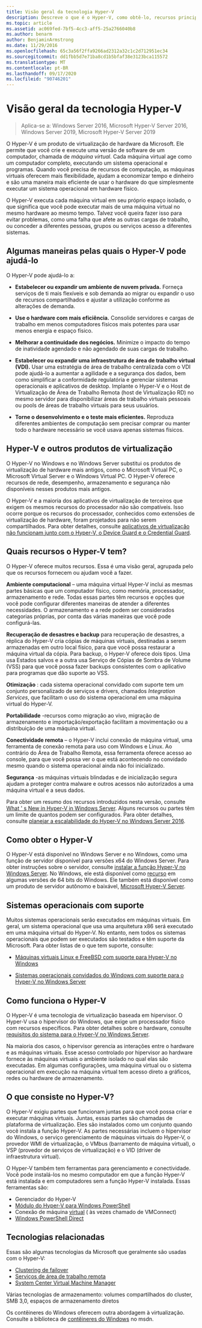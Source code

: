 ```yaml
---
title: Visão geral da tecnologia Hyper-V
description: Descreve o que é o Hyper-V, como obtê-lo, recursos principais e usos comuns.
ms.topic: article
ms.assetid: ac069fed-7bf5-4cc3-aff5-25a2766040b8
ms.author: benarm
author: BenjaminArmstrong
ms.date: 11/29/2016
ms.openlocfilehash: 65c3a56f2ffa9266ad2312a32c1c2d712951ec34
ms.sourcegitcommit: dd1fbb5d7e71ba8cd1b5bfaf38e3123bca115572
ms.translationtype: MT
ms.contentlocale: pt-BR
ms.lasthandoff: 09/17/2020
ms.locfileid: "90746201"
---
```

# <a name="hyper-v-technology-overview"></a>Visão geral da tecnologia Hyper-V

>Aplica-se a: Windows Server 2016, Microsoft Hyper-V Server 2016, Windows Server 2019, Microsoft Hyper-V Server 2019

O Hyper-V é um produto de virtualização de hardware da Microsoft. Ele permite que você crie e execute uma versão de software de um computador, chamada de *máquina virtual*. Cada máquina virtual age como um computador completo, executando um sistema operacional e programas. Quando você precisa de recursos de computação, as máquinas virtuais oferecem mais flexibilidade, ajudam a economizar tempo e dinheiro e são uma maneira mais eficiente de usar o hardware do que simplesmente executar um sistema operacional em hardware físico.

O Hyper-V executa cada máquina virtual em seu próprio espaço isolado, o que significa que você pode executar mais de uma máquina virtual no mesmo hardware ao mesmo tempo. Talvez você queira fazer isso para evitar problemas, como uma falha que afete as outras cargas de trabalho, ou conceder a diferentes pessoas, grupos ou serviços acesso a diferentes sistemas.

## <a name="some-ways-hyper-v-can-help-you"></a>Algumas maneiras pelas quais o Hyper-V pode ajudá-lo

O Hyper-V pode ajudá-lo a:

- **Estabelecer ou expandir um ambiente de nuvem privada.** Forneça serviços de ti mais flexíveis e sob demanda ao migrar ou expandir o uso de recursos compartilhados e ajustar a utilização conforme as alterações de demanda.

- **Use o hardware com mais eficiência.** Consolide servidores e cargas de trabalho em menos computadores físicos mais potentes para usar menos energia e espaço físico.

- **Melhorar a continuidade dos negócios.** Minimize o impacto do tempo de inatividade agendado e não agendado de suas cargas de trabalho.

- **Estabelecer ou expandir uma infraestrutura de área de trabalho virtual (VDI).** Usar uma estratégia de área de trabalho centralizada com o VDI pode ajudá-lo a aumentar a agilidade e a segurança dos dados, bem como simplificar a conformidade regulatória e gerenciar sistemas operacionais e aplicativos de desktop. Implante o Hyper-V e o Host de Virtualização de Área de Trabalho Remota (host de Virtualização RD) no mesmo servidor para disponibilizar áreas de trabalho virtuais pessoais ou pools de áreas de trabalho virtuais para seus usuários.

- **Torne o desenvolvimento e o teste mais eficientes.** Reproduza diferentes ambientes de computação sem precisar comprar ou manter todo o hardware necessário se você usava apenas sistemas físicos.

## <a name="hyper-v-and-other-virtualization-products"></a>Hyper-V e outros produtos de virtualização

O Hyper-V no Windows e no Windows Server substitui os produtos de virtualização de hardware mais antigos, como o Microsoft Virtual PC, o Microsoft Virtual Server e o Windows Virtual PC. O Hyper-V oferece recursos de rede, desempenho, armazenamento e segurança não disponíveis nesses produtos mais antigos.

O Hyper-V e a maioria dos aplicativos de virtualização de terceiros que exigem os mesmos recursos do processador não são compatíveis. Isso ocorre porque os recursos do processador, conhecidos como extensões de virtualização de hardware, foram projetados para não serem compartilhados. Para obter detalhes, consulte [aplicativos de virtualização não funcionam junto com o Hyper-V, o Device Guard e o Credential Guard](https://support.microsoft.com/kb/3204980).

## <a name="what-features-does-hyper-v-have"></a>Quais recursos o Hyper-V tem?

O Hyper-V oferece muitos recursos. Essa é uma visão geral, agrupada pelo que os recursos fornecem ou ajudam você a fazer.

**Ambiente computacional** – uma máquina virtual Hyper-V inclui as mesmas partes básicas que um computador físico, como memória, processador, armazenamento e rede. Todas essas partes têm recursos e opções que você pode configurar diferentes maneiras de atender a diferentes necessidades. O armazenamento e a rede podem ser considerados categorias próprias, por conta das várias maneiras que você pode configurá-las.

**Recuperação de desastres e backup** para recuperação de desastres, a réplica do Hyper-V cria cópias de máquinas virtuais, destinadas a serem armazenadas em outro local físico, para que você possa restaurar a máquina virtual da cópia. Para backup, o Hyper-V oferece dois tipos. Uma usa Estados salvos e a outra usa Serviço de Cópias de Sombra de Volume (VSS) para que você possa fazer backups consistentes com o aplicativo para programas que dão suporte ao VSS.

**Otimização** : cada sistema operacional convidado com suporte tem um conjunto personalizado de serviços e drivers, chamados *Integration Services*, que facilitam o uso do sistema operacional em uma máquina virtual do Hyper-V.

**Portabilidade** -recursos como migração ao vivo, migração de armazenamento e importação/exportação facilitam a movimentação ou a distribuição de uma máquina virtual.

**Conectividade remota** – o Hyper-V inclui conexão de máquina virtual, uma ferramenta de conexão remota para uso com Windows e Linux. Ao contrário do Área de Trabalho Remota, essa ferramenta oferece acesso ao console, para que você possa ver o que está acontecendo no convidado mesmo quando o sistema operacional ainda não foi inicializado.

**Segurança** -as máquinas virtuais blindadas e de inicialização segura ajudam a proteger contra malware e outros acessos não autorizados a uma máquina virtual e a seus dados.

Para obter um resumo dos recursos introduzidos nesta versão, consulte [What ' s New in Hyper-V in Windows Server](What-s-new-in-Hyper-V-on-Windows.md). Alguns recursos ou partes têm um limite de quantos podem ser configurados. Para obter detalhes, consulte [planejar a escalabilidade do Hyper-V no Windows Server 2016](./plan/plan-hyper-v-scalability-in-windows-server.md).

## <a name="how-to-get-hyper-v"></a>Como obter o Hyper-V

O Hyper-V está disponível no Windows Server e no Windows, como uma função de servidor disponível para versões x64 do Windows Server. Para obter instruções sobre o servidor, consulte [instalar a função Hyper-V no Windows Server](get-started/Install-the-Hyper-V-role-on-Windows-Server.md). No Windows, ele está disponível como [recurso](/virtualization/hyper-v-on-windows/index) em algumas versões de 64 bits do Windows. Ele também está disponível como um produto de servidor autônomo e baixável, [Microsoft Hyper-V Server](https://www.microsoft.com/evalcenter/evaluate-hyper-v-server-2019).

## <a name="supported-operating-systems"></a>Sistemas operacionais com suporte

Muitos sistemas operacionais serão executados em máquinas virtuais. Em geral, um sistema operacional que usa uma arquitetura x86 será executado em uma máquina virtual do Hyper-V. No entanto, nem todos os sistemas operacionais que podem ser executados são testados e têm suporte da Microsoft. Para obter listas de o que tem suporte, consulte:

- [Máquinas virtuais Linux e FreeBSD com suporte para Hyper-V no Windows](Supported-Linux-and-FreeBSD-virtual-machines-for-Hyper-V-on-Windows.md)

- [Sistemas operacionais convidados do Windows com suporte para o Hyper-V no Windows Server](Supported-Windows-guest-operating-systems-for-Hyper-V-on-Windows.md)

## <a name="how-hyper-v-works"></a>Como funciona o Hyper-V

O Hyper-V é uma tecnologia de virtualização baseada em hipervisor. O Hyper-V usa o hipervisor do Windows, que exige um processador físico com recursos específicos. Para obter detalhes sobre o hardware, consulte [requisitos do sistema para o Hyper-V no Windows Server](System-requirements-for-Hyper-V-on-Windows.md).

Na maioria dos casos, o hipervisor gerencia as interações entre o hardware e as máquinas virtuais. Esse acesso controlado por hipervisor ao hardware fornece às máquinas virtuais o ambiente isolado no qual elas são executadas. Em algumas configurações, uma máquina virtual ou o sistema operacional em execução na máquina virtual tem acesso direto a gráficos, redes ou hardware de armazenamento.

## <a name="what-does-hyper-v-consist-of"></a>O que consiste no Hyper-V?

O Hyper-V exigiu partes que funcionam juntas para que você possa criar e executar máquinas virtuais. Juntas, essas partes são chamadas de plataforma de virtualização. Eles são instalados como um conjunto quando você instala a função Hyper-V. As partes necessárias incluem o hipervisor do Windows, o serviço gerenciamento de máquinas virtuais do Hyper-V, o provedor WMI de virtualização, o VMbus (barramento de máquina virtual), o VSP (provedor de serviços de virtualização) e o VID (driver de infraestrutura virtual).

O Hyper-V também tem ferramentas para gerenciamento e conectividade. Você pode instalá-los no mesmo computador em que a função Hyper-V está instalada e em computadores sem a função Hyper-V instalada. Essas ferramentas são:

- Gerenciador do Hyper-V
- [Módulo do Hyper-V para Windows PowerShell](/powershell/module/hyper-v/index)
- Conexão de máquina [virtual](./learn-more/hyper-v-virtual-machine-connect.md) \( às vezes chamado de VMConnect\)
- [Windows PowerShell Direct](manage/Manage-Windows-virtual-machines-with-PowerShell-Direct.md)

## <a name="related-technologies"></a>Tecnologias relacionadas

Essas são algumas tecnologias da Microsoft que geralmente são usadas com o Hyper-V:

- [Clustering de failover](../../failover-clustering/whats-new-in-failover-clustering.md)
- [Serviços de área de trabalho remota](../../remote/remote-desktop-services/welcome-to-rds.md)
- [System Center Virtual Machine Manager](/system-center/vmm/overview)

Várias tecnologias de armazenamento: volumes compartilhados do cluster, SMB 3,0, espaços de armazenamento diretos

Os contêineres do Windows oferecem outra abordagem à virtualização. Consulte a biblioteca de [contêineres do Windows](/virtualization/windowscontainers/index) no msdn.